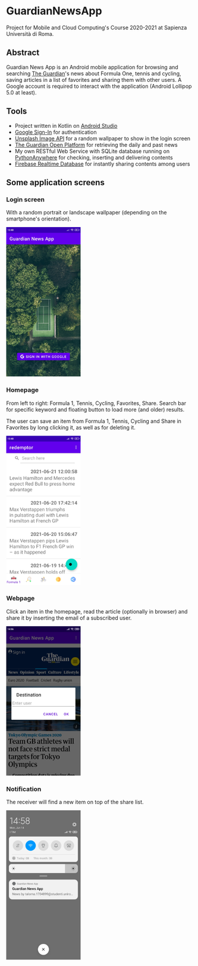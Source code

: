 # GuardianNewsApp
Project for Mobile and Cloud Computing's Course 2020-2021 at Sapienza Università di Roma.


## Abstract
Guardian News App is an Android mobile application for browsing and searching [The Guardian](https://www.theguardian.com/international)'s news about Formula One, tennis and cycling, saving articles in a list of favorites and sharing them with other users. A Google account is required to interact with the application (Android Lollipop 5.0 at least).


## Tools
* Project written in Kotlin on [Android Studio](https://developer.android.com/studio)
* [Google Sign-In](https://developers.google.com/identity/sign-in/android/sign-in) for authentication
* [Unsplash Image API](https://unsplash.com/developers) for a random wallpaper to show in the login screen
* [The Guardian Open Platform](https://open-platform.theguardian.com/) for retrieving the daily and past news
* My own RESTful Web Service with SQLite database running on [PythonAnywhere](https://jrtaloma.pythonanywhere.com/) for checking, inserting and delivering contents
* [Firebase Realtime Database](https://firebase.google.com/docs/database/android/start) for instantly sharing contents among users


## Some application screens

### Login screen
With a random portrait or landscape wallpaper (depending on the smartphone's orientation).

<img src="https://github.com/jrtaloma/GuardianNewsApp/blob/main/screens/login.jpg" width="200">


### Homepage
From left to right: Formula 1, Tennis, Cycling, Favorites, Share. Search bar for specific keyword and floating button to load more (and older) results.

The user can save an item from Formula 1, Tennis, Cycling and Share in Favorites by long clicking it, as well as for deleting it.

<img src="https://github.com/jrtaloma/GuardianNewsApp/blob/main/screens/homepage.jpg" width="200">


### Webpage
Click an item in the homepage, read the article (optionally in browser) and share it by inserting the email of a subscribed user.

<img src="https://github.com/jrtaloma/GuardianNewsApp/blob/main/screens/webpage.jpg" width="200">


### Notification
The receiver will find a new item on top of the share list.

<img src="https://github.com/jrtaloma/GuardianNewsApp/blob/main/screens/notification.jpg" width="200">
